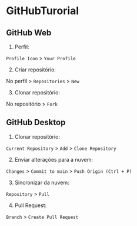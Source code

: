 # GitHubTurorial
 
## GitHub Web

1. Perfil: 

``Profile Icon`` > ``Your Profile``

2. Criar repositório: 

No perfil > ``Repositories`` > ``New``

3. Clonar repositório: 

No repositório > ``Fork``

## GitHub Desktop

1. Clonar repositório: 

``Current Repository`` > ``Add`` > ``Clone Repository``

2. Enviar alterações para a nuvem: 

``Changes`` > ``Commit to main`` > ``Push Origin (Ctrl + P)``

3. Sincronizar da nuvem: 

``Repository`` > ``Pull``

4. Pull Request: 

``Branch`` > ``Create Pull Request``
